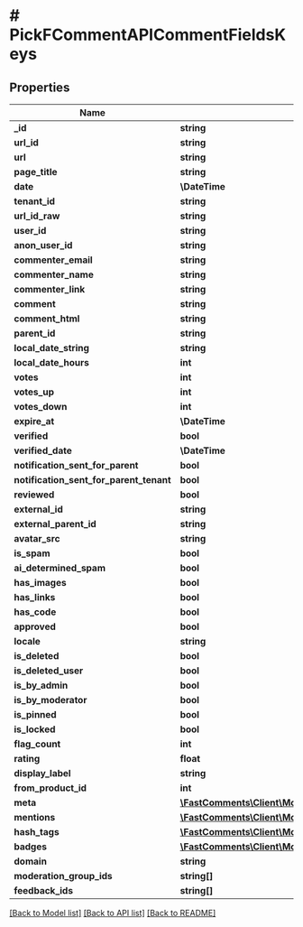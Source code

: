 # # PickFCommentAPICommentFieldsKeys

## Properties

Name | Type | Description | Notes
------------ | ------------- | ------------- | -------------
**_id** | **string** |  |
**url_id** | **string** |  |
**url** | **string** |  |
**page_title** | **string** |  | [optional]
**date** | **\DateTime** |  |
**tenant_id** | **string** |  |
**url_id_raw** | **string** |  | [optional]
**user_id** | **string** |  | [optional]
**anon_user_id** | **string** |  | [optional]
**commenter_email** | **string** |  | [optional]
**commenter_name** | **string** |  |
**commenter_link** | **string** |  | [optional]
**comment** | **string** |  |
**comment_html** | **string** |  |
**parent_id** | **string** |  | [optional]
**local_date_string** | **string** |  | [optional]
**local_date_hours** | **int** |  | [optional]
**votes** | **int** |  | [optional]
**votes_up** | **int** |  | [optional]
**votes_down** | **int** |  | [optional]
**expire_at** | **\DateTime** |  | [optional]
**verified** | **bool** |  |
**verified_date** | **\DateTime** |  | [optional]
**notification_sent_for_parent** | **bool** |  | [optional]
**notification_sent_for_parent_tenant** | **bool** |  | [optional]
**reviewed** | **bool** |  | [optional]
**external_id** | **string** |  | [optional]
**external_parent_id** | **string** |  | [optional]
**avatar_src** | **string** |  | [optional]
**is_spam** | **bool** |  | [optional]
**ai_determined_spam** | **bool** |  | [optional]
**has_images** | **bool** |  | [optional]
**has_links** | **bool** |  | [optional]
**has_code** | **bool** |  | [optional]
**approved** | **bool** |  |
**locale** | **string** |  |
**is_deleted** | **bool** |  | [optional]
**is_deleted_user** | **bool** |  | [optional]
**is_by_admin** | **bool** |  | [optional]
**is_by_moderator** | **bool** |  | [optional]
**is_pinned** | **bool** |  | [optional]
**is_locked** | **bool** |  | [optional]
**flag_count** | **int** |  | [optional]
**rating** | **float** |  | [optional]
**display_label** | **string** |  | [optional]
**from_product_id** | **int** |  | [optional]
**meta** | [**\FastComments\Client\Model\PickFCommentAPICommentFieldsKeysMeta**](PickFCommentAPICommentFieldsKeysMeta.md) |  | [optional]
**mentions** | [**\FastComments\Client\Model\CommentUserMentionInfo[]**](CommentUserMentionInfo.md) |  | [optional]
**hash_tags** | [**\FastComments\Client\Model\CommentUserHashTagInfo[]**](CommentUserHashTagInfo.md) |  | [optional]
**badges** | [**\FastComments\Client\Model\CommentUserBadgeInfo[]**](CommentUserBadgeInfo.md) |  | [optional]
**domain** | **string** |  | [optional]
**moderation_group_ids** | **string[]** |  | [optional]
**feedback_ids** | **string[]** |  | [optional]

[[Back to Model list]](../../README.md#models) [[Back to API list]](../../README.md#endpoints) [[Back to README]](../../README.md)
